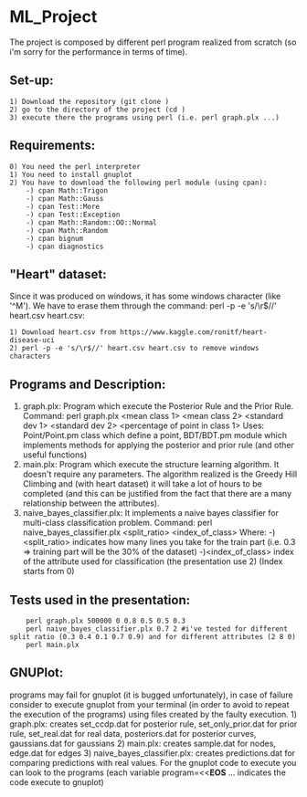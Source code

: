 # ML_Project
The project is composed by different perl program realized from scratch (so i'm sorry for the performance in terms of time).
## Set-up:
	1) Download the repository (git clone )
	2) go to the directory of the project (cd )
	3) execute there the programs using perl (i.e. perl graph.plx ...)

## Requirements:
	0) You need the perl interpreter
	1) You need to install gnuplot
	2) You have to download the following perl module (using cpan):
		-) cpan Math::Trigon
		-) cpan Math::Gauss
		-) cpan Test::More
		-) cpan Test::Exception
		-) cpan Math::Random::OO::Normal
		-) cpan Math::Random
		-) cpan bignum
		-) cpan diagnostics
## "Heart" dataset: 
Since it was produced on windows, it has some windows character (like '^M'). We have to erase them through the command: perl -p -e 's/\r$//' heart.csv heart.csv:
	
	1) Download heart.csv from https://www.kaggle.com/ronitf/heart-disease-uci
	2) perl -p -e 's/\r$//' heart.csv heart.csv to remove windows characters

## Programs and Description:
1) graph.plx: Program which execute the Posterior Rule and the Prior Rule.
		Command: perl graph.plx <number of point> <mean class 1> <mean class 2> <standard dev 1> <standard dev 2> <percentage of point in class 1>
		Uses: Point/Point.pm class which define a point, BDT/BDT.pm module which implements methods for applying the posterior and prior rule (and other useful functions)
2) main.plx: Program which execute the structure learning algorithm. It doesn't require any parameters.
				 The algorithm realized is the Greedy Hill Climbing and (with heart dataset) it will take a lot of hours to be completed (and this can be justified  from the fact that there are a many relationship between the attributes).
3) naive_bayes_classifier.plx: It implements a naive bayes classifier for multi-class classification problem.
		Command: perl naive_bayes_classifier.plx <split_ratio> <index_of_class>
		Where: 
			-)<split_ratio> indicates how many lines you take for the train part (i.e. 0.3 => training part will be the 30% of the dataset)
		   	-)<index_of_class> index of the attribute used for classification (the presentation use 2) (Index starts from 0)

## Tests used in the presentation:
		perl graph.plx 500000 0 0.8 0.5 0.5 0.3
		perl naive_bayes_classifier.plx 0.7 2 #i've tested for different split ratio (0.3 0.4 0.1 0.7 0.9) and for different attributes (2 8 0)
		perl main.plx

## GNUPlot: 
programs may fail for gnuplot (it is bugged unfortunately), in case of failure consider to execute gnuplot from your terminal (in order to avoid to repeat the execution of the programs) using files created by the faulty execution.
	1) graph.plx: creates set_ccdp.dat for posterior rule, set_only_prior.dat for prior rule, set_real.dat for real data, posteriors.dat for posterior curves, gaussians.dat for gaussians
	2) main.plx: creates sample.dat for nodes, edge.dat for edges
	3) naive_bayes_classifier.plx: creates predictions.dat for comparing predictions with real values.
For the gnuplot code to execute you can look to the programs (each variable program=<<__EOS__ ... indicates the code execute to gnuplot) 
